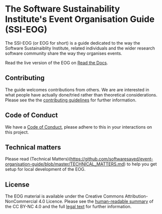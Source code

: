 # The Software Sustainability Institute's Event Organisation Guide (SSI-EOG)
The SSI-EOG (or EOG for short) is a guide dedicated to the way the Software Sustainaiblity Institute, related individuals and the wider research software community share the way they organises events.

Read the live version of the EOG on [Read the Docs](https://event-organisation-guide.readthedocs.io/).

## Contributing
The guide welcomes contributions from others. We are are interested in what people have actually done/tried rather than theoretical considerations.
Please see the the [contributing guidelines](https://github.com/softwaresaved/event-organisation-guide/blob/master/CONTRIBUTING.md) for further information.

## Code of Conduct
We have a [Code of Conduct](https://github.com/softwaresaved/event-organisation-guide/blob/master/CODE_OF_CONDUCT.md), please adhere to this in your interactions on this project.

## Technical matters
Please read (Technical Matters)(https://github.com/softwaresaved/event-organisation-guide/blob/master/TECHNICAL_MATTERS.md) to help you get setup for local development of the EOG.

## License
The EOG material is available under the Creative Commons Attribution-NonCommercial 4.0 Licence. Please see the [human-readable summary](https://creativecommons.org/licenses/by-nc/4.0/) of the CC BY-NC 4.0 and the full [legal text](https://creativecommons.org/licenses/by-nc/4.0/legalcode) for further information.
